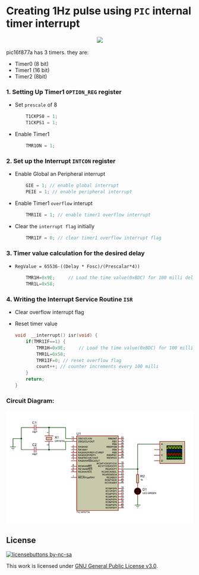 # Creating 1Hz pulse using `PIC` internal timer interrupt

<p align="center">
  <img src="https://exploreembedded.com/wiki/images/6/69/Timer.gif" width="600">
  </p>
  
pic16f877a has 3 timers. they are:
- Timer0 (8 bit)
- Timer1 (16 bit)
- Timer2 (8bit)

### 1. Setting Up Timer1 `OPTION_REG` register
- Set `prescale` of 8

  ```c
      T1CKPS0 = 1;
      T1CKPS1 = 1;
  ```
- Enable Timer1

  ```c
      TMR1ON = 1;
  ```
  
### 2. Set up the Interrupt `INTCON` register
- Enable Global an Peripheral interrupt

  ```c
      GIE = 1; // enable global interrupt
      PEIE = 1; // enable peripheral interrupt
  ```
  
- Enable Timer1 `overflow` interupt

  ```c
      TMR1IE = 1; // enable timer1 overflow interrupt
  ```
  
- Clear the `interrupt flag` initially

  ```c
      TMR1IF = 0; // clear timer1 overflow interrupt flag
  ```
  
### 3. Timer value calculation for the desired delay

- `RegValue = 65536-((Delay * Fosc)/(Prescalar*4))`

  ```c
      TMR1H=0x9E;     // Load the time value(0xBDC) for 100 milli delay
      TMR1L=0x58;
  ```
  
### 4. Writing the Interrupt Service Routine `ISR`
- Clear overflow interrupt flag
- Reset timer value

  ```c
  void  __interrupt() isr(void) {
      if(TMR1IF==1) {
          TMR1H=0x9E;     // Load the time value(0xBDC) for 100 milli delay
          TMR1L=0x58;
          TMR1IF=0; // reset overflow flag
          count++; // counter increments every 100 milli
      } 
      return;
  }
  ```

### Circuit Diagram:

<p align="center">
<img src="https://github.com/atick-faisal/PIC16F877a/raw/master/Timer/timer.PNG" width="600"/>
  </p>

## License
[![licensebuttons by-nc-sa](https://licensebuttons.net/l/by-nc-sa/3.0/88x31.png)](https://creativecommons.org/licenses/by-nc-sa/4.0)

This work is licensed under [GNU General Public License v3.0](https://github.com/atick-faisal/PIC16F877a/blob/master/LICENSE).
